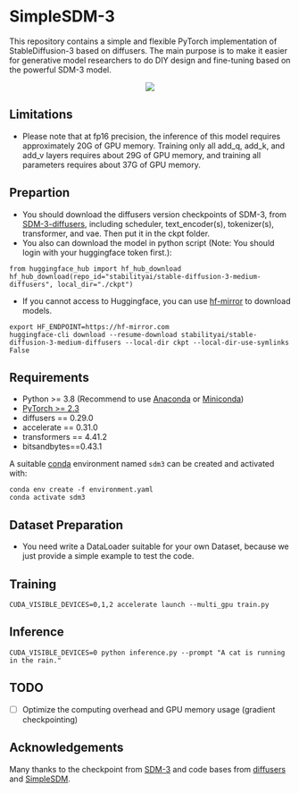 # SimpleSDM-3
This repository contains a simple and flexible PyTorch implementation of StableDiffusion-3 based on diffusers.
The main purpose is to make it easier for generative model researchers to do DIY design and fine-tuning based on the powerful SDM-3 model.

<div align="center">
   <img src="example/example.png">
</div>

## Limitations
- Please note that at fp16 precision, the inference of this model requires approximately 20G of GPU memory. Training only all add_q, add_k, and add_v layers requires about 29G of GPU memory, and training all parameters requires about 37G of GPU memory.

## Prepartion
- You should download the diffusers version checkpoints of SDM-3, from [SDM-3-diffusers](https://huggingface.co/stabilityai/stable-diffusion-3-medium-diffusers), including scheduler, text_encoder(s), tokenizer(s), transformer, and vae. Then put it in the ckpt folder.
- You also can download the model in python script (Note: You should login with your huggingface token first.):

```
from huggingface_hub import hf_hub_download
hf_hub_download(repo_id="stabilityai/stable-diffusion-3-medium-diffusers", local_dir="./ckpt")
```

- If you cannot access to Huggingface, you can use [hf-mirror](https://hf-mirror.com/) to download models.

```
export HF_ENDPOINT=https://hf-mirror.com
huggingface-cli download --resume-download stabilityai/stable-diffusion-3-medium-diffusers --local-dir ckpt --local-dir-use-symlinks False
```

## Requirements
- Python >= 3.8 (Recommend to use [Anaconda](https://www.anaconda.com/download/#linux) or [Miniconda](https://docs.conda.io/en/latest/miniconda.html))
- [PyTorch >= 2.3](https://pytorch.org/)
- diffusers == 0.29.0
- accelerate == 0.31.0
- transformers == 4.41.2
- bitsandbytes==0.43.1

A suitable [conda](https://conda.io/) environment named `sdm3` can be created
and activated with:

```
conda env create -f environment.yaml
conda activate sdm3
```

## Dataset Preparation
- You need write a DataLoader suitable for your own Dataset, because we just provide a simple example to test the code.

## Training
```
CUDA_VISIBLE_DEVICES=0,1,2 accelerate launch --multi_gpu train.py
```

## Inference
```
CUDA_VISIBLE_DEVICES=0 python inference.py --prompt "A cat is running in the rain."
```

## TODO
- [ ] Optimize the computing overhead and GPU memory usage (gradient checkpointing)


## Acknowledgements
Many thanks to the checkpoint from [SDM-3](https://huggingface.co/stabilityai/stable-diffusion-3-medium/) and code bases from [diffusers](https://github.com/huggingface/diffusers/) and [SimpleSDM](https://raw.githubusercontent.com/haoningwu3639/SimpleSDM/).